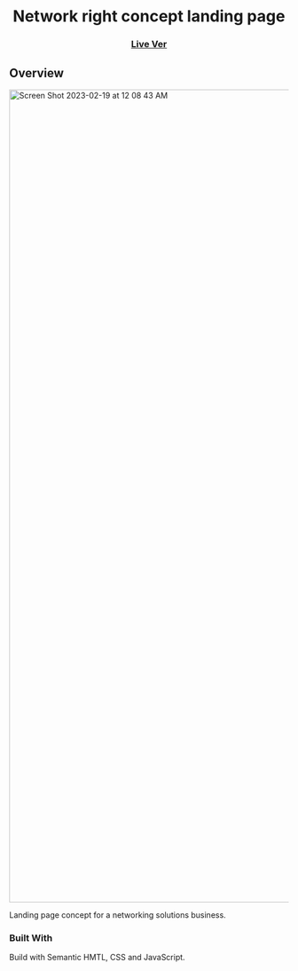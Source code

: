 

<h1 align="center">Network right concept landing page</h1>


<div align="center">
  <h3>
    <a href="https://network-right.netlify.app/">
      Live Ver
    </a>

  </h3>
</div>


<!-- OVERVIEW -->

## Overview
<img width="1464" alt="Screen Shot 2023-02-19 at 12 08 43 AM" src="https://user-images.githubusercontent.com/80093500/219921698-11537544-821b-4d27-aec4-81a3980b650a.png">

Landing page concept for a networking solutions business. 
### Built With

Build with Semantic HMTL, CSS and JavaScript.
